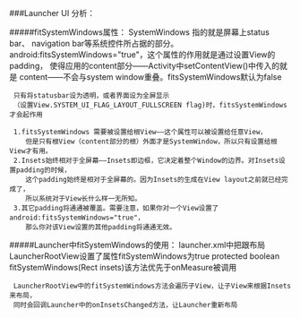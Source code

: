 ###Launcher UI 分析：

#####fitSystemWindows属性： 
     SystemWindows 指的就是屏幕上status bar、 navigation bar等系统控件所占据的部分。
         android:fitsSystemWindows="true"，这个属性的作用就是通过设置View的padding，
         使得应用的content部分——Activity中setContentView()中传入的就是
         content——不会与system window重叠。fitsSystemWindows默认为false
         
     只有将statusbar设为透明，或者界面设为全屏显示
     （设置View.SYSTEM_UI_FLAG_LAYOUT_FULLSCREEN flag)时，fitsSystemWindows才会起作用
     
     1.fitsSystemWindows 需要被设置给根View——这个属性可以被设置给任意View，
        但是只有根View（content部分的根）外面才是SystemWindow，所以只有设置给根View才有用。
     2.Insets始终相对于全屏幕——Insets即边框，它决定着整个Window的边界。对Insets设置padding的时候，
        这个padding始终是相对于全屏幕的。因为Insets的生成在View layout之前就已经完成了，
        所以系统对于View长什么样一无所知。
     3.其它padding将通通被覆盖。需要注意，如果你对一个View设置了android:fitsSystemWindows="true"，
        那么你对该View设置的其他padding将通通无效。
        

#####Launcher中fitSystemWindows的使用：
     launcher.xml中把跟布局LauncherRootView设置了属性fitSystemWindows为true
     protected boolean fitSystemWindows(Rect insets)该方法优先于onMeasure被调用
     
     LauncherRootView中的fitSystemWindows方法会遍历子View，让子View来根据Insets来布局，
     同时会回调Launcher中的onInsetsChanged方法，让Launcher重新布局
    
